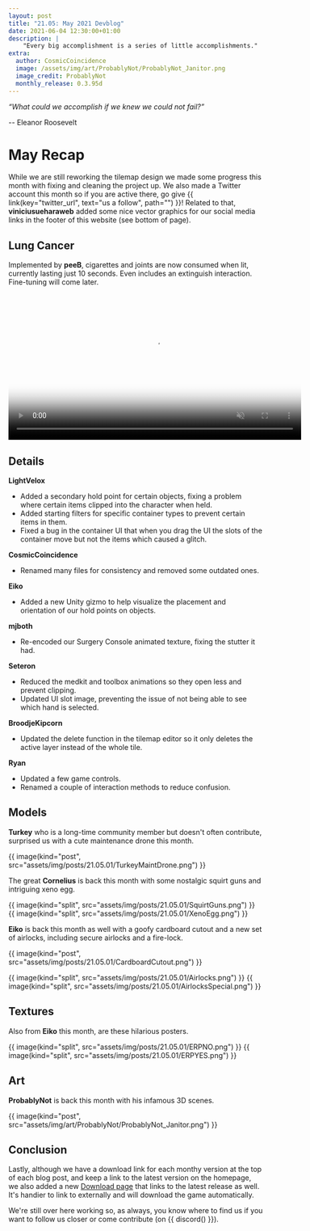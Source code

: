 ```yaml
---
layout: post
title: "21.05: May 2021 Devblog"
date: 2021-06-04 12:30:00+01:00
description: |
    "Every big accomplishment is a series of little accomplishments."
extra:
  author: CosmicCoincidence
  image: /assets/img/art/ProbablyNot/ProbablyNot_Janitor.png
  image_credit: ProbablyNot
  monthly_release: 0.3.95d
---
```


*“What could we accomplish if we knew we could not fail?”*

-- Eleanor Roosevelt

# May Recap

While we are still reworking the tilemap design we made some progress this month with fixing and cleaning the project up. We also made a Twitter account this month so if you are active there, go give {{ link(key="twitter_url", text="us a follow", path="") }}! Related to that, **viniciusueharaweb** added some nice vector graphics for our social media links in the footer of this website (see bottom of page).

## Lung Cancer

Implemented by **peeB**, cigarettes and joints are now consumed when lit, currently lasting just 10 seconds. Even includes an extinguish interaction. Fine-tuning will come later.

<video controls muted poster="/assets/img/posts/21.05.01/Smokin.png" width="580px">>
  <source src="/assets/img/posts/21.05.01/Smokin.mp4" type="video/mp4">
</video>

## Details

**LightVelox**
- Added a secondary hold point for certain objects, fixing a problem where certain items clipped into the character when held.
- Added starting filters for specific container types to prevent certain items in them.
- Fixed a bug in the container UI that when you drag the UI the slots of the container move but not the items which caused a glitch.

**CosmicCoincidence**
- Renamed many files for consistency and removed some outdated ones.

**Eiko**
- Added a new Unity gizmo to help visualize the placement and orientation of our hold points on objects.

**mjboth**
- Re-encoded our Surgery Console animated texture, fixing the stutter it had.

**Seteron**
- Reduced the medkit and toolbox animations so they open less and prevent clipping.
- Updated UI slot image, preventing the issue of not being able to see which hand is selected.

**BroodjeKipcorn**
- Updated the delete function in the tilemap editor so it only deletes the active layer instead of the whole tile.

**Ryan**
- Updated a few game controls.
- Renamed a couple of interaction methods to reduce confusion.

## Models

**Turkey** who is a long-time community member but doesn't often contribute, surprised us with a cute maintenance drone this month.

{{ image(kind="post", src="assets/img/posts/21.05.01/TurkeyMaintDrone.png") }}

The great **Cornelius** is back this month with some nostalgic squirt guns and intriguing xeno egg.

<div class='horizontal-2' markdown='1'>
  {{ image(kind="split", src="assets/img/posts/21.05.01/SquirtGuns.png") }}
  {{ image(kind="split", src="assets/img/posts/21.05.01/XenoEgg.png") }}
</div>

**Eiko** is back this month as well with a goofy cardboard cutout and a new set of airlocks, including secure airlocks and a fire-lock.

{{ image(kind="post", src="assets/img/posts/21.05.01/CardboardCutout.png") }}

<div class='horizontal-2' markdown='1'>
  {{ image(kind="split", src="assets/img/posts/21.05.01/Airlocks.png") }}
  {{ image(kind="split", src="assets/img/posts/21.05.01/AirlocksSpecial.png") }}
</div>

## Textures

Also from **Eiko** this month, are these hilarious posters.

<div class='horizontal-2' markdown='1'>
  {{ image(kind="split", src="assets/img/posts/21.05.01/ERPNO.png") }}
  {{ image(kind="split", src="assets/img/posts/21.05.01/ERPYES.png") }}
</div>

## Art

**ProbablyNot** is back this month with his infamous 3D scenes.

{{ image(kind="post", src="assets/img/art/ProbablyNot/ProbablyNot_Janitor.png") }}

## Conclusion

Lastly, although we have a download link for each monthy version at the top of each blog post, and keep a link to the latest version on the homepage, we also added a new [Download page](/download/) that links to the latest release as well. It's handier to link to externally and will download the game automatically.

We're still over here working so, as always, you know where to find us if you want to follow us closer or come contribute (on {{ discord() }}).
